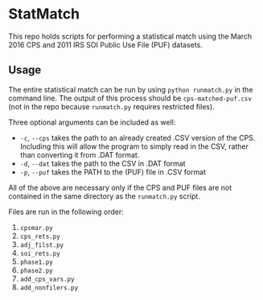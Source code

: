 # StatMatch

This repo holds scripts for performing a statistical match
using the March 2016 CPS and 2011 IRS SOI Public Use File (PUF) datasets.

## Usage

The entire statistical match can be run by using `python runmatch.py` in the
command line. The output of this process should be `cps-matched-puf.csv` (not in the repo because `runmatch.py` requires restricted files).

Three optional arguments can be included as well:

* `-c`, `--cps` takes the path to an already created .CSV version of the CPS.
Including this will allow the program to simply read in the CSV, rather than
converting it from .DAT format.
* `-d`, `--dat` takes the path to the CSV in .DAT format
* `-p`, `--puf` takes the PATH to the (PUF) file in .CSV format

All of the above are necessary only if the CPS and PUF files are not contained
in the same directory as the `runmatch.py` script.

Files are run in the following order:

1. `cpsmar.py`
2. `cps_rets.py`
3. `adj_filst.py`
4. `soi_rets.py`
5. `phase1.py`
6. `phase2.py`
7. `add_cps_vars.py`
8. `add_nonfilers.py`